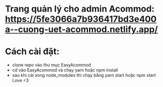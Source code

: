 # Trang quản lý cho admin Acommod: https://5fe3066a7b936417bd3e400a--cuong-uet-acommod.netlify.app/
# Cách cài đặt:
- clone repo vào thư mục EasyAcommod
- cd vào EasyAcommod và chạy yarn hoặc npm install
- sau khi cài xong node_modules thì chạy bằng yarn start hoặc npm start
Love <3
